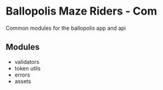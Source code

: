 # Ballopolis Maze Riders - Com
Common modules for the ballopolis app and api

## Modules
- validators
- token utils
- errors
- assets